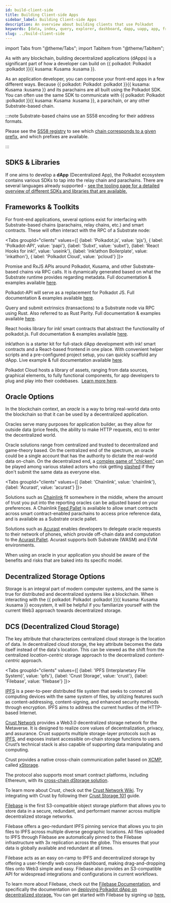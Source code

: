 ```yaml
---
id: build-client-side
title: Building Client-side Apps
sidebar_label: Building Client-side Apps
description: An overview about building clients that use Polkadot
keywords: [data, index, query, explorer, dashboard, dapp, uapp, app, frontend, client]
slug: ../build-client-side
---
```


import Tabs from "@theme/Tabs"; import TabItem from "@theme/TabItem";

As with any blockchain, building decentralized applications (dApps) is a significant part of how a
developer can build on {{ polkadot: Polkadot :polkadot }}{{ kusama: Kusama :kusama }}.

As an application developer, you can compose your front-end apps in a few different ways. Because
{{ polkadot: Polkadot :polkadot }}{{ kusama: Kusama :kusama }} and its parachains are all built
using the Polkadot SDK. You can often use the same SDK to communicate with
{{ polkadot: Polkadot :polkadot }}{{ kusama: Kusama :kusama }}, a parachain, or any other
Substrate-based chain.

:::note Substrate-based chains use an SS58 encoding for their address formats.

Please see the [SS58 registry](https://github.com/paritytech/ss58-registry/) to see which
[chain corresponds to a given prefix](https://github.com/paritytech/ss58-registry/blob/main/ss58-registry.json),
and which prefixes are available.

:::

## SDKS & Libraries

If one aims to develop a **dApp** (Decentralized App), the Polkadot ecosystem contains various SDKs
to tap into the relay chain and parachains. There are several languages already supported -
[see the tooling page for a detailed overview of different SDKs and libraries that are available.](./build-tools-index.md)

## Frameworks & Toolkits

For front-end applications, several options exist for interfacing with Substrate-based chains
(parachains, relay chains, etc.) and smart contracts. These will often interact with the RPC of a
Substrate node:

<!-- prettier-ignore -->
<Tabs groupId="clients" values={[ {label: 'Polkadot.js', value: 'pjs'}, { label: 'Polkadot-API', value: 'papi'}, {label: 'Subxt', value: 'subxt'}, {label: 'React Hooks for ink!', value: 'useink'}, {label: 'ink!athon Boilerplate', value: 'inkathon'}, { label: 'Polkadot Cloud', value: 'pcloud'} ]}>

<TabItem value="pjs"> Promise and RxJS APIs around Polkadot, Kusama, and other Substrate-based
chains via RPC calls. It is dynamically generated based on what the Substrate runtime provides
regarding metadata. Full documentation & examples
available&nbsp;<a href="https://polkadot.js.org/docs" target="_blank">here</a>. </TabItem>

<TabItem value="papi"> Polkadot-API will serve as a replacement for Polkadot JS. Full documentation
& examples available&nbsp;<a href="https://papi.how/" target="_blank">here</a>. </TabItem>
</TabItem>

<TabItem value="subxt"> Query and submit extrinsics (transactions) to a Substrate node via RPC using
Rust. Also referred to as Rust Parity. Full documentation & examples
available&nbsp;<a href="https://github.com/paritytech/subxt" target="_blank">here</a>. </TabItem>

<TabItem value="useink"> React hooks library for ink! smart contracts that abstract the
functionality of polkadot.js. Full documentation & examples
available&nbsp;<a href="https://use.ink" target="_blank">here</a>. </TabItem>

<TabItem value="inkathon">ink!athon is a starter kit for full-stack dApp development with ink! smart
contracts and a React-based frontend in one place. With convenient helper scripts and a
pre-configured project setup, you can quickly scaffold any dApp. Live example & full documentation
available&nbsp;<a href="https://inkathon.xyz" target="_blank">here</a>. </TabItem>

<TabItem value="pcloud">Polkadot Cloud hosts a library of assets, ranging from data sources,
graphical elements, to fully functional components, for app developers to plug and play into their
codebases. &nbsp;<a href="https://polkadot.cloud/" target="_blank">Learn more here</a>. </TabItem>

</Tabs>

## Oracle Options

In the blockchain context, an _oracle_ is a way to bring real-world data onto the blockchain so that
it can be used by a decentralized application.

Oracles serve many purposes for application builder, as they allow for outside data (price feeds,
the ability to make HTTP requests, etc) to enter the decentralized world.

Oracle solutions range from centralized and trusted to decentralized and game-theory based. On the
centralized end of the spectrum, an oracle could be a single account that has the authority to
dictate the real-world data on-chain. On the decentralized end, a
[complex game of "chicken"](https://blog.ethereum.org/2014/03/28/schellingcoin-a-minimal-trust-universal-data-feed/)
can be played among various staked actors who risk getting [slashed](../learn/learn-offenses.md) if
they don't submit the same data as everyone else.

<!-- prettier-ignore -->
<Tabs groupId="clients" values={[ {label: 'Chainlink', value: 'chainlink'}, {label: 'Acurast', value: 'acurast'} ]}>

<TabItem value="chainlink"> Solutions such as
<a href="https://polkadot.network/chainlink-reaches-milestone-with-polkadot/" target="_blank">
Chainlink</a> fit somewhere in the middle, where the amount of trust you put into the reporting
oracles can be adjusted based on your preferences. A Chainlink
<a href="https://github.com/smartcontractkit/chainlink-polkadot/blob/master/pallet-chainlink-feed/README.md" target="_blank">Feed
Pallet</a> is available to allow smart contracts across smart contract-enabled parachains to access
price reference data, and is available as a Substrate oracle pallet.&nbsp;

</TabItem>

<TabItem value="acurast"> Solutions such as
<a href="https://acurast.com" target="_blank">Acurast</a> enables developers to delegate oracle
requests to their network of phones, which provide off-chain data and computation to the
<a href="https://docs.acurast.com/integrations/substrate" target="_blank">Acurast Pallet</a>.
Acurast supports both Substrate (WASM) and EVM environments.

</TabItem>

</Tabs>

When using an oracle in your application you should be aware of the benefits and risks that are
baked into its specific model.

## Decentralized Storage Options

Storage is an integral part of modern computer systems, and the same is true for distributed and
decentralized systems like a blockchain. When interacting with the
{{ polkadot: Polkadot :polkadot }}{{ kusama: Kusama :kusama }} ecosystem, it will be helpful if you
familiarize yourself with the current Web3 approach towards decentralized storage.

## DCS (Decentralized Cloud Storage)

The key attribute that characterizes centralized cloud storage is the location of data. In
decentralized cloud storage, the key attribute becomes the data itself instead of the data's
location. This can be viewed as the shift from the centralized _location-centric_ storage approach
to the decentralized _content-centric_ approach.

<!-- prettier-ignore -->
<Tabs groupId="clients" values={[ {label: 'IPFS (Interplanetary File System)', value: 'ipfs'}, {label: 'Crust Storage', value: 'crust'}, {label: 'Filebase', value: 'filebase'} ]}>

<!-- prettier-ignore -->
<TabItem value="ipfs">

[IPFS](https://ipfs.io/) is a peer-to-peer distributed file system that seeks to connect all
computing devices with the same system of files, by utilizing features such as content-addressing,
content-signing, and enhanced security methods through encryption. IPFS aims to address the current
hurdles of the HTTP-based Internet.

</TabItem>

<!-- prettier-ignore -->
<TabItem value="crust">

[Crust Network](https://crust.network) provides a Web3.0 decentralized storage network for the
Metaverse. It is designed to realize core values of decentralization, privacy, and assurance. Crust
supports multiple storage-layer protocols such as [IPFS](#ipfs-interplanetary-file-system), and
exposes instant accessible on-chain storage functions to users. Crustʼs technical stack is also
capable of supporting data manipulating and computing.

Crust provides a native cross-chain communication pallet based on
[XCMP](https://wiki.polkadot.network/docs/learn-xcm), called
[xStorage](https://github.com/crustio/crust/tree/parachain/shadow/crust-collator/pallets/xstorage).

The protocol also supports most smart contract platforms, including Ethereum, with its
[cross-chain dStorage solution](https://wiki.crust.network/docs/en/buildCrossChainSolution).

To learn more about Crust, check out the [Crust Network Wiki](https://wiki.crust.network/en). Try
integrating with Crust by following their
[Crust Storage 101](https://wiki.crust.network/docs/en/build101) guide.

</TabItem>

<!-- prettier-ignore -->
<TabItem value="filebase">

[Filebase](https://filebase.com) is the first S3-compatible object storage platform that allows you
to store data in a secure, redundant, and performant manner across multiple decentralized storage
networks.

Filebase offers a geo-redundant IPFS pinning service that allows you to pin files to IPFS across
multiple diverse geographic locations. All files uploaded to IPFS through Filebase are automatically
pinned to the Filebase infrastructure with 3x replication across the globe. This ensures that your
data is globally available and redundant at all times.

Filebase acts as an easy on-ramp to IPFS and decentralized storage by offering a user-friendly web
console dashboard, making drag-and-dropping files onto Web3 simple and easy. Filebase also provides
an S3-compatible API for widespread integrations and configurations in current workflows.

To learn more about Filebase, check out the [Filebase Documentation](https://docs.filebase.com), and
specifically the documentation on
[deploying Polkadot dApp on decentralized storage.](https://docs.filebase.com/web3-education/web3-tutorials/polkadot/polkadot-deploy-a-polkadot-dapp-on-decentralized-storage)
You can get started with Filebase by signing up [here.](https://filebase.com/signup)

</TabItem>

</Tabs>
